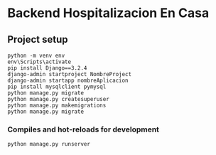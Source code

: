 # Backend Hospitalizacion En Casa

## Project setup
```
python -m venv env
env\Scripts\activate
pip install Django==3.2.4
django-admin startproject NombreProject
django-admin startapp nombreAplicacion
pip install mysqlclient pymysql
python manage.py migrate
python manage.py createsuperuser
python manage.py makemigrations
python manage.py migrate

```

### Compiles and hot-reloads for development
```
python manage.py runserver
```
